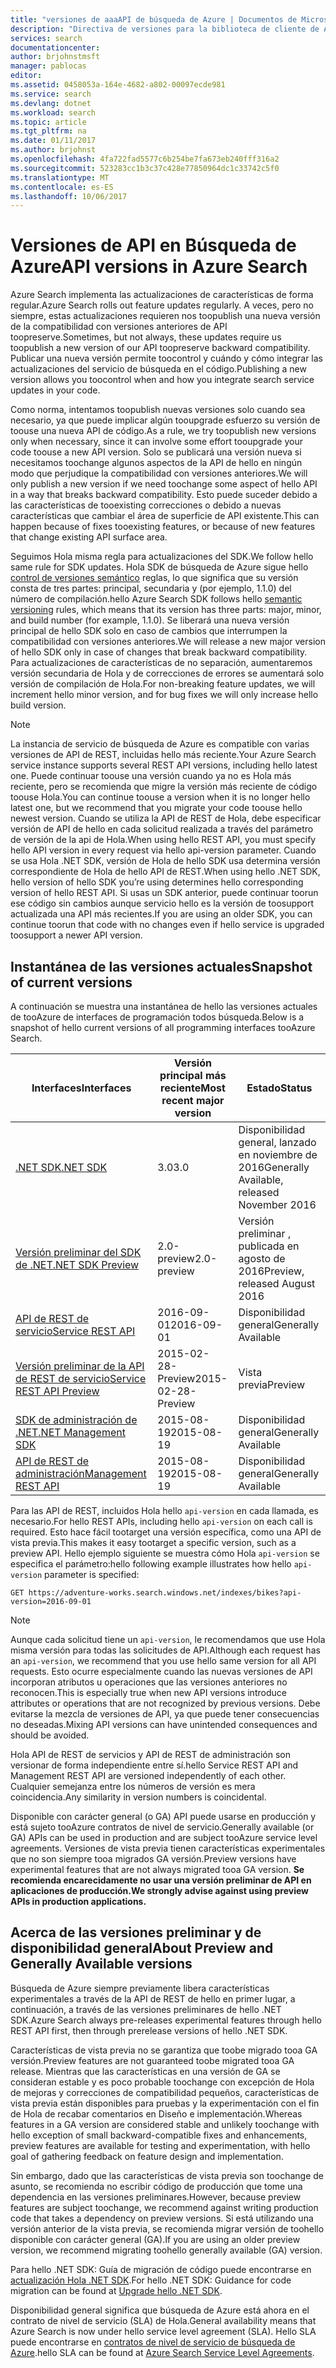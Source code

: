 ```yaml
---
title: "versiones de aaaAPI de búsqueda de Azure | Documentos de Microsoft"
description: "Directiva de versiones para la biblioteca de cliente de API de REST de búsqueda de Azure y Hola Hola .NET SDK."
services: search
documentationcenter: 
author: brjohnstmsft
manager: pablocas
editor: 
ms.assetid: 0458053a-164e-4682-a802-00097ecde981
ms.service: search
ms.devlang: dotnet
ms.workload: search
ms.topic: article
ms.tgt_pltfrm: na
ms.date: 01/11/2017
ms.author: brjohnst
ms.openlocfilehash: 4fa722fad5577c6b254be7fa673eb240fff316a2
ms.sourcegitcommit: 523283cc1b3c37c428e77850964dc1c33742c5f0
ms.translationtype: MT
ms.contentlocale: es-ES
ms.lasthandoff: 10/06/2017
---
```

# <a name="api-versions-in-azure-search"></a><span data-ttu-id="0fcad-103">Versiones de API en Búsqueda de Azure</span><span class="sxs-lookup"><span data-stu-id="0fcad-103">API versions in Azure Search</span></span>
<span data-ttu-id="0fcad-104">Azure Search implementa las actualizaciones de características de forma regular.</span><span class="sxs-lookup"><span data-stu-id="0fcad-104">Azure Search rolls out feature updates regularly.</span></span> <span data-ttu-id="0fcad-105">A veces, pero no siempre, estas actualizaciones requieren nos toopublish una nueva versión de la compatibilidad con versiones anteriores de API toopreserve.</span><span class="sxs-lookup"><span data-stu-id="0fcad-105">Sometimes, but not always, these updates require us toopublish a new version of our API toopreserve backward compatibility.</span></span> <span data-ttu-id="0fcad-106">Publicar una nueva versión permite toocontrol y cuándo y cómo integrar las actualizaciones del servicio de búsqueda en el código.</span><span class="sxs-lookup"><span data-stu-id="0fcad-106">Publishing a new version allows you toocontrol when and how you integrate search service updates in your code.</span></span>

<span data-ttu-id="0fcad-107">Como norma, intentamos toopublish nuevas versiones solo cuando sea necesario, ya que puede implicar algún tooupgrade esfuerzo su versión de toouse una nueva API de código.</span><span class="sxs-lookup"><span data-stu-id="0fcad-107">As a rule, we try toopublish new versions only when necessary, since it can involve some effort tooupgrade your code toouse a new API version.</span></span> <span data-ttu-id="0fcad-108">Solo se publicará una versión nueva si necesitamos toochange algunos aspectos de la API de hello en ningún modo que perjudique la compatibilidad con versiones anteriores.</span><span class="sxs-lookup"><span data-stu-id="0fcad-108">We will only publish a new version if we need toochange some aspect of hello API in a way that breaks backward compatibility.</span></span> <span data-ttu-id="0fcad-109">Esto puede suceder debido a las características de tooexisting correcciones o debido a nuevas características que cambiar el área de superficie de API existente.</span><span class="sxs-lookup"><span data-stu-id="0fcad-109">This can happen because of fixes tooexisting features, or because of new features that change existing API surface area.</span></span>

<span data-ttu-id="0fcad-110">Seguimos Hola misma regla para actualizaciones del SDK.</span><span class="sxs-lookup"><span data-stu-id="0fcad-110">We follow hello same rule for SDK updates.</span></span> <span data-ttu-id="0fcad-111">Hola SDK de búsqueda de Azure sigue hello [control de versiones semántico](http://semver.org/) reglas, lo que significa que su versión consta de tres partes: principal, secundaria y (por ejemplo, 1.1.0) del número de compilación.</span><span class="sxs-lookup"><span data-stu-id="0fcad-111">hello Azure Search SDK follows hello [semantic versioning](http://semver.org/) rules, which means that its version has three parts: major, minor, and build number (for example, 1.1.0).</span></span> <span data-ttu-id="0fcad-112">Se liberará una nueva versión principal de hello SDK solo en caso de cambios que interrumpen la compatibilidad con versiones anteriores.</span><span class="sxs-lookup"><span data-stu-id="0fcad-112">We will release a new major version of hello SDK only in case of changes that break backward compatibility.</span></span> <span data-ttu-id="0fcad-113">Para actualizaciones de características de no separación, aumentaremos versión secundaria de Hola y de correcciones de errores se aumentará solo versión de compilación de Hola.</span><span class="sxs-lookup"><span data-stu-id="0fcad-113">For non-breaking feature updates, we will increment hello minor version, and for bug fixes we will only increase hello build version.</span></span>

> [!NOTE]
> <span data-ttu-id="0fcad-114">La instancia de servicio de búsqueda de Azure es compatible con varias versiones de API de REST, incluidas hello más reciente.</span><span class="sxs-lookup"><span data-stu-id="0fcad-114">Your Azure Search service instance supports several REST API versions, including hello latest one.</span></span> <span data-ttu-id="0fcad-115">Puede continuar toouse una versión cuando ya no es Hola más reciente, pero se recomienda que migre la versión más reciente de código toouse Hola.</span><span class="sxs-lookup"><span data-stu-id="0fcad-115">You can continue toouse a version when it is no longer hello latest one, but we recommend that you migrate your code toouse hello newest version.</span></span> <span data-ttu-id="0fcad-116">Cuando se utiliza la API de REST de Hola, debe especificar versión de API de hello en cada solicitud realizada a través del parámetro de versión de la api de Hola.</span><span class="sxs-lookup"><span data-stu-id="0fcad-116">When using hello REST API, you must specify hello API version in every request via hello api-version parameter.</span></span> <span data-ttu-id="0fcad-117">Cuando se usa Hola .NET SDK, versión de Hola de hello SDK usa determina versión correspondiente de Hola de hello API de REST.</span><span class="sxs-lookup"><span data-stu-id="0fcad-117">When using hello .NET SDK, hello version of hello SDK you’re using determines hello corresponding version of hello REST API.</span></span> <span data-ttu-id="0fcad-118">Si usas un SDK anterior, puede continuar toorun ese código sin cambios aunque servicio hello es la versión de toosupport actualizada una API más recientes.</span><span class="sxs-lookup"><span data-stu-id="0fcad-118">If you are using an older SDK, you can continue toorun that code with no changes even if hello service is upgraded toosupport a newer API version.</span></span>

## <a name="snapshot-of-current-versions"></a><span data-ttu-id="0fcad-119">Instantánea de las versiones actuales</span><span class="sxs-lookup"><span data-stu-id="0fcad-119">Snapshot of current versions</span></span>
<span data-ttu-id="0fcad-120">A continuación se muestra una instantánea de hello las versiones actuales de tooAzure de interfaces de programación todos búsqueda.</span><span class="sxs-lookup"><span data-stu-id="0fcad-120">Below is a snapshot of hello current versions of all programming interfaces tooAzure Search.</span></span>

| <span data-ttu-id="0fcad-121">Interfaces</span><span class="sxs-lookup"><span data-stu-id="0fcad-121">Interfaces</span></span> | <span data-ttu-id="0fcad-122">Versión principal más reciente</span><span class="sxs-lookup"><span data-stu-id="0fcad-122">Most recent major version</span></span> | <span data-ttu-id="0fcad-123">Estado</span><span class="sxs-lookup"><span data-stu-id="0fcad-123">Status</span></span> |
| --- | --- | --- |
| [<span data-ttu-id="0fcad-124">.NET SDK</span><span class="sxs-lookup"><span data-stu-id="0fcad-124">.NET SDK</span></span>](https://aka.ms/search-sdk) |<span data-ttu-id="0fcad-125">3.0</span><span class="sxs-lookup"><span data-stu-id="0fcad-125">3.0</span></span> |<span data-ttu-id="0fcad-126">Disponibilidad general, lanzado en noviembre de 2016</span><span class="sxs-lookup"><span data-stu-id="0fcad-126">Generally Available, released November 2016</span></span> |
| [<span data-ttu-id="0fcad-127">Versión preliminar del SDK de .NET</span><span class="sxs-lookup"><span data-stu-id="0fcad-127">.NET SDK Preview</span></span>](https://aka.ms/search-sdk-preview) |<span data-ttu-id="0fcad-128">2.0-preview</span><span class="sxs-lookup"><span data-stu-id="0fcad-128">2.0-preview</span></span> |<span data-ttu-id="0fcad-129">Versión preliminar , publicada en agosto de 2016</span><span class="sxs-lookup"><span data-stu-id="0fcad-129">Preview, released August 2016</span></span> |
| [<span data-ttu-id="0fcad-130">API de REST de servicio</span><span class="sxs-lookup"><span data-stu-id="0fcad-130">Service REST API</span></span>](https://docs.microsoft.com/rest/api/searchservice/) |<span data-ttu-id="0fcad-131">2016-09-01</span><span class="sxs-lookup"><span data-stu-id="0fcad-131">2016-09-01</span></span> |<span data-ttu-id="0fcad-132">Disponibilidad general</span><span class="sxs-lookup"><span data-stu-id="0fcad-132">Generally Available</span></span> |
| [<span data-ttu-id="0fcad-133">Versión preliminar de la API de REST de servicio</span><span class="sxs-lookup"><span data-stu-id="0fcad-133">Service REST API Preview</span></span>](search-api-2015-02-28-preview.md) |<span data-ttu-id="0fcad-134">2015-02-28-Preview</span><span class="sxs-lookup"><span data-stu-id="0fcad-134">2015-02-28-Preview</span></span> |<span data-ttu-id="0fcad-135">Vista previa</span><span class="sxs-lookup"><span data-stu-id="0fcad-135">Preview</span></span> |
| [<span data-ttu-id="0fcad-136">SDK de administración de .NET</span><span class="sxs-lookup"><span data-stu-id="0fcad-136">.NET Management SDK</span></span>](https://aka.ms/search-mgmt-sdk) |<span data-ttu-id="0fcad-137">2015-08-19</span><span class="sxs-lookup"><span data-stu-id="0fcad-137">2015-08-19</span></span> |<span data-ttu-id="0fcad-138">Disponibilidad general</span><span class="sxs-lookup"><span data-stu-id="0fcad-138">Generally Available</span></span> |
| [<span data-ttu-id="0fcad-139">API de REST de administración</span><span class="sxs-lookup"><span data-stu-id="0fcad-139">Management REST API</span></span>](https://docs.microsoft.com/rest/api/searchmanagement/) |<span data-ttu-id="0fcad-140">2015-08-19</span><span class="sxs-lookup"><span data-stu-id="0fcad-140">2015-08-19</span></span> |<span data-ttu-id="0fcad-141">Disponibilidad general</span><span class="sxs-lookup"><span data-stu-id="0fcad-141">Generally Available</span></span> |

<span data-ttu-id="0fcad-142">Para las API de REST, incluidos Hola hello `api-version` en cada llamada, es necesario.</span><span class="sxs-lookup"><span data-stu-id="0fcad-142">For hello REST APIs, including hello `api-version` on each call is required.</span></span> <span data-ttu-id="0fcad-143">Esto hace fácil tootarget una versión específica, como una API de vista previa.</span><span class="sxs-lookup"><span data-stu-id="0fcad-143">This makes it easy tootarget a specific version, such as a preview API.</span></span> <span data-ttu-id="0fcad-144">Hello ejemplo siguiente se muestra cómo Hola `api-version` se especifica el parámetro:</span><span class="sxs-lookup"><span data-stu-id="0fcad-144">hello following example illustrates how hello `api-version` parameter is specified:</span></span>

    GET https://adventure-works.search.windows.net/indexes/bikes?api-version=2016-09-01

> [!NOTE]
> <span data-ttu-id="0fcad-145">Aunque cada solicitud tiene un `api-version`, le recomendamos que use Hola misma versión para todas las solicitudes de API.</span><span class="sxs-lookup"><span data-stu-id="0fcad-145">Although each request has an `api-version`, we recommend that you use hello same version for all API requests.</span></span> <span data-ttu-id="0fcad-146">Esto ocurre especialmente cuando las nuevas versiones de API incorporan atributos u operaciones que las versiones anteriores no reconocen.</span><span class="sxs-lookup"><span data-stu-id="0fcad-146">This is especially true when new API versions introduce attributes or operations that are not recognized by previous versions.</span></span> <span data-ttu-id="0fcad-147">Debe evitarse la mezcla de versiones de API, ya que puede tener consecuencias no deseadas.</span><span class="sxs-lookup"><span data-stu-id="0fcad-147">Mixing API versions can have unintended consequences and should be avoided.</span></span>
>
> <span data-ttu-id="0fcad-148">Hola API de REST de servicios y API de REST de administración son versionar de forma independiente entre sí.</span><span class="sxs-lookup"><span data-stu-id="0fcad-148">hello Service REST API and Management REST API are versioned independently of each other.</span></span> <span data-ttu-id="0fcad-149">Cualquier semejanza entre los números de versión es mera coincidencia.</span><span class="sxs-lookup"><span data-stu-id="0fcad-149">Any similarity in version numbers is coincidental.</span></span>

<span data-ttu-id="0fcad-150">Disponible con carácter general (o GA) API puede usarse en producción y está sujeto tooAzure contratos de nivel de servicio.</span><span class="sxs-lookup"><span data-stu-id="0fcad-150">Generally available (or GA) APIs can be used in production and are subject tooAzure service level agreements.</span></span> <span data-ttu-id="0fcad-151">Versiones de vista previa tienen características experimentales que no son siempre tooa migrados GA versión.</span><span class="sxs-lookup"><span data-stu-id="0fcad-151">Preview versions have experimental features that are not always migrated tooa GA version.</span></span> <span data-ttu-id="0fcad-152">**Se recomienda encarecidamente no usar una versión preliminar de API en aplicaciones de producción.**</span><span class="sxs-lookup"><span data-stu-id="0fcad-152">**We strongly advise against using preview APIs in production applications.**</span></span>

## <a name="about-preview-and-generally-available-versions"></a><span data-ttu-id="0fcad-153">Acerca de las versiones preliminar y de disponibilidad general</span><span class="sxs-lookup"><span data-stu-id="0fcad-153">About Preview and Generally Available versions</span></span>
<span data-ttu-id="0fcad-154">Búsqueda de Azure siempre previamente libera características experimentales a través de la API de REST de hello en primer lugar, a continuación, a través de las versiones preliminares de hello .NET SDK.</span><span class="sxs-lookup"><span data-stu-id="0fcad-154">Azure Search always pre-releases experimental features through hello REST API first, then through prerelease versions of hello .NET SDK.</span></span>

<span data-ttu-id="0fcad-155">Características de vista previa no se garantiza que toobe migrado tooa GA versión.</span><span class="sxs-lookup"><span data-stu-id="0fcad-155">Preview features are not guaranteed toobe migrated tooa GA release.</span></span> <span data-ttu-id="0fcad-156">Mientras que las características en una versión de GA se consideran estable y es poco probable toochange con excepción de Hola de mejoras y correcciones de compatibilidad pequeños, características de vista previa están disponibles para pruebas y la experimentación con el fin de Hola de recabar comentarios en Diseño e implementación.</span><span class="sxs-lookup"><span data-stu-id="0fcad-156">Whereas features in a GA version are considered stable and unlikely toochange with hello exception of small backward-compatible fixes and enhancements, preview features are available for testing and experimentation, with hello goal of gathering feedback on feature design and implementation.</span></span>

<span data-ttu-id="0fcad-157">Sin embargo, dado que las características de vista previa son toochange de asunto, se recomienda no escribir código de producción que tome una dependencia en las versiones preliminares.</span><span class="sxs-lookup"><span data-stu-id="0fcad-157">However, because preview features are subject toochange, we recommend against writing production code that takes a dependency on preview versions.</span></span> <span data-ttu-id="0fcad-158">Si está utilizando una versión anterior de la vista previa, se recomienda migrar versión de toohello disponible con carácter general (GA).</span><span class="sxs-lookup"><span data-stu-id="0fcad-158">If you are using an older preview version, we recommend migrating toohello generally available (GA) version.</span></span>

<span data-ttu-id="0fcad-159">Para hello .NET SDK: Guía de migración de código puede encontrarse en [actualización Hola .NET SDK](search-dotnet-sdk-migration.md).</span><span class="sxs-lookup"><span data-stu-id="0fcad-159">For hello .NET SDK: Guidance for code migration can be found at [Upgrade hello .NET SDK](search-dotnet-sdk-migration.md).</span></span>

<span data-ttu-id="0fcad-160">Disponibilidad general significa que búsqueda de Azure está ahora en el contrato de nivel de servicio (SLA) de Hola.</span><span class="sxs-lookup"><span data-stu-id="0fcad-160">General availability means that Azure Search is now under hello service level agreement (SLA).</span></span> <span data-ttu-id="0fcad-161">Hello SLA puede encontrarse en [contratos de nivel de servicio de búsqueda de Azure](https://azure.microsoft.com/support/legal/sla/search/v1_0/).</span><span class="sxs-lookup"><span data-stu-id="0fcad-161">hello SLA can be found at [Azure Search Service Level Agreements](https://azure.microsoft.com/support/legal/sla/search/v1_0/).</span></span>
